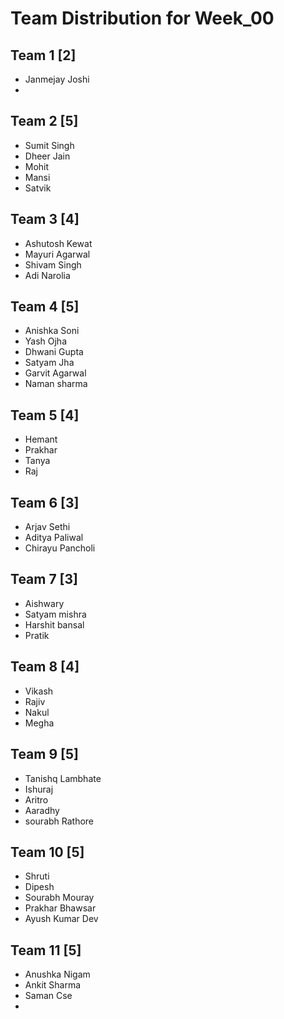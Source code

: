 # Team Distribution for Week_00

## Team 1 [2]

- Janmejay Joshi
- 


## Team 2 [5]

- Sumit Singh
- Dheer Jain
- Mohit
- Mansi
- Satvik

## Team 3 [4]

- Ashutosh Kewat
- Mayuri Agarwal
- Shivam Singh
- Adi Narolia

## Team 4 [5]

- Anishka Soni
- Yash Ojha
- Dhwani Gupta
- Satyam Jha
- Garvit Agarwal
- Naman sharma 

## Team 5 [4]

- Hemant
- Prakhar
- Tanya
- Raj

## Team 6 [3]

- Arjav Sethi
- Aditya Paliwal
- Chirayu Pancholi

## Team 7 [3]

- Aishwary
- Satyam mishra
- Harshit bansal
- Pratik

## Team 8 [4]

- Vikash
- Rajiv
- Nakul
- Megha

## Team 9 [5]

- Tanishq Lambhate
- Ishuraj
- Aritro
- Aaradhy
- sourabh Rathore 

## Team 10 [5]

- Shruti
- Dipesh
- Sourabh Mouray
- Prakhar Bhawsar
- Ayush Kumar Dev

## Team 11 [5]

- Anushka Nigam 
- Ankit Sharma 
- Saman Cse 
- 
